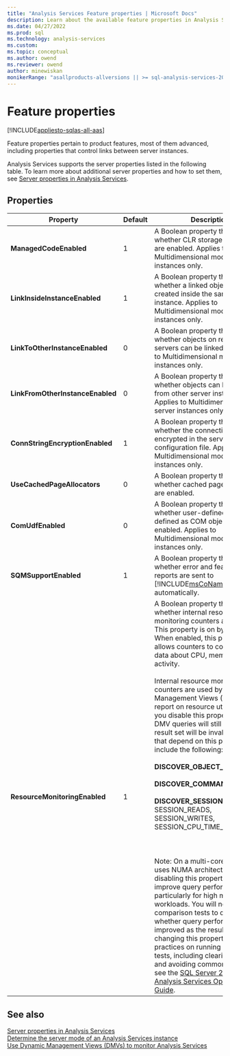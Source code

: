 ```yaml
---
title: "Analysis Services Feature properties | Microsoft Docs"
description: Learn about the available feature properties in Analysis Services, like ManagedCodeEnabled and ComUdfEnabled. 
ms.date: 04/27/2022
ms.prod: sql
ms.technology: analysis-services
ms.custom: 
ms.topic: conceptual
ms.author: owend
ms.reviewer: owend
author: minewiskan
monikerRange: "asallproducts-allversions || >= sql-analysis-services-2016"
---
```


# Feature properties

[!INCLUDE[appliesto-sqlas-all-aas](../includes/appliesto-sqlas-all-aas.md)]

  Feature properties pertain to product features, most of them advanced, including properties that control links between server instances.  
  
 Analysis Services supports the server properties listed in the following table. To learn more about additional server properties and how to set them, see [Server properties in Analysis Services](../../analysis-services/server-properties/server-properties-in-analysis-services.md).  

## Properties  
  
|Property|Default|Description|  
|--------------|-------------|-----------------|  
|**ManagedCodeEnabled**|1|A Boolean property that indicates whether CLR storage procedures are enabled. Applies to Multidimensional mode server instances only. |  
|**LinkInsideInstanceEnabled**|1|A Boolean property that indicates whether a linked object can be created inside the same server instance. Applies to Multidimensional mode server instances only.|  
|**LinkToOtherInstanceEnabled**|0|A Boolean property that indicates whether objects on remote servers can be linked to. Applies to Multidimensional mode server instances only.|  
|**LinkFromOtherInstanceEnabled**|0|A Boolean property that indicates whether objects can be linked to from other server instances. Applies to Multidimensional mode server instances only.|  
|**ConnStringEncryptionEnabled**|1|A Boolean property that indicates whether the connection string is encrypted in the server configuration file. Applies to Multidimensional mode server instances only.|  
|**UseCachedPageAllocators**|0|A Boolean property that indicates whether cached page allocators are enabled.|  
|**ComUdfEnabled**|0|A Boolean property that indicates whether user-defined functions defined as COM objects are enabled. Applies to Multidimensional mode server instances only.|  
|**SQMSupportEnabled**|1|A Boolean property that indicates whether error and feature usage reports are sent to [!INCLUDE[msCoName](../includes/msconame-md.md)] automatically.|  
|**ResourceMonitoringEnabled**|1|A Boolean property that indicates whether internal resource monitoring counters are enabled. This property is on by default. When enabled, this property allows counters to collect usage data about CPU, memory, and I/O activity.<br /><br /> Internal resource monitoring counters are used by Dynamic Management Views (DMV) that report on resource utilization. If you disable this property, the DMV queries will still run, but the result set will be invalid. DMVs that depend on this property include the following:<br /><br /> **DISCOVER_OBJECT_ACTIVITY**<br /><br /> **DISCOVER_COMMAND_OBJECTS**<br /><br /> **DISCOVER_SESSIONS** (for SESSION_READS, SESSION_WRITES, SESSION_CPU_TIME_MS)<br /><br /> <br /><br /> Note: On a multi-core system that uses NUMA architecture, disabling this property can improve query performance, particularly for high multi-user workloads. You will need to run comparison tests to determine whether query performance is improved as the result of changing this property. For best practices on running comparison tests, including clearing the cache and avoiding common mistakes, see the [SQL Server 2008 R2 Analysis Services Operations Guide](/previous-versions/sql/sql-server-2008-r2/hh226085(v=msdn.10)).|  
  
## See also

 [Server properties in Analysis Services](../../analysis-services/server-properties/server-properties-in-analysis-services.md)   
 [Determine the server mode of an Analysis Services instance](../../analysis-services/instances/determine-the-server-mode-of-an-analysis-services-instance.md)   
 [Use Dynamic Management Views &#40;DMVs&#41; to monitor Analysis Services](../../analysis-services/instances/use-dynamic-management-views-dmvs-to-monitor-analysis-services.md)  
  
